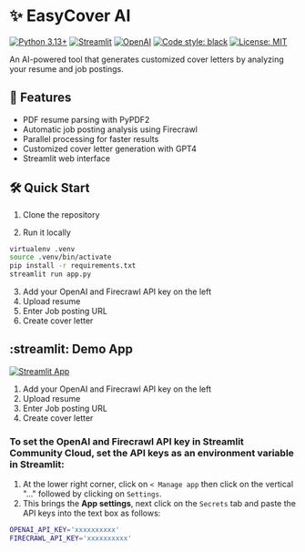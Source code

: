 # ✨ EasyCover AI

[![Python 3.13+](https://img.shields.io/badge/python-3.13+-blue.svg)](https://www.python.org/downloads/)
[![Streamlit](https://img.shields.io/badge/streamlit-1.43.2-FF4B4B.svg)](https://streamlit.io)
[![OpenAI](https://img.shields.io/badge/OpenAI-GPT4-00A67E.svg)](https://openai.com/)
[![Code style: black](https://img.shields.io/badge/code%20style-black-000000.svg)](https://github.com/psf/black)
[![License: MIT](https://img.shields.io/badge/License-MIT-yellow.svg)](https://opensource.org/licenses/MIT)

An AI-powered tool that generates customized cover letters by analyzing your resume and job postings.

## 🚀 Features

- PDF resume parsing with PyPDF2
- Automatic job posting analysis using Firecrawl
- Parallel processing for faster results
- Customized cover letter generation with GPT4
- Streamlit web interface

## 🛠️ Quick Start

1. Clone the repository

2. Run it locally

```sh
virtualenv .venv
source .venv/bin/activate
pip install -r requirements.txt
streamlit run app.py
```

3. Add your OpenAI and Firecrawl API key on the left
4. Upload resume
5. Enter Job posting URL
6. Create cover letter

## :streamlit: Demo App

[![Streamlit App](https://static.streamlit.io/badges/streamlit_badge_black_white.svg)](https://easycover.streamlit.app/)


1. Add your OpenAI and Firecrawl API key on the left
2. Upload resume
3. Enter Job posting URL
4. Create cover letter


### To set the OpenAI and Firecrawl API key in Streamlit Community Cloud, set the API keys as an environment variable in Streamlit:

1. At the lower right corner, click on `< Manage app` then click on the vertical "..." followed by clicking on `Settings`.
2. This brings the **App settings**, next click on the `Secrets` tab and paste the API keys into the text box as follows:

```sh
OPENAI_API_KEY='xxxxxxxxxx'
FIRECRAWL_API_KEY='xxxxxxxxxx'
```

